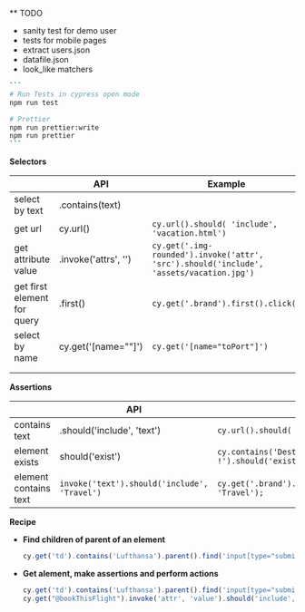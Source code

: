 ** TODO 
- sanity test for demo user
- tests for mobile pages 
- extract users.json
- datafile.json
- look_like matchers


~~~sh
```
# Run Tests in cypress open mode
npm run test

# Prettier
npm run prettier:write
npm run prettier
```
~~~
 
**Selectors**

|                             | API                            | Example                                                      |
| --------------------------- | ------------------------------ | ------------------------------------------------------------ |
| select by text              | .contains(text)                |                                                              |
| get url                     | cy.url()                       | ```cy.url().should( 'include', 'vacation.html')```           |
| get attribute value         | .invoke('attrs', '<atr-name>') | ```cy.get('.img-rounded').invoke('attr', 'src').should('include', 'assets/vacation.jpg')``` |
| get first element for query | .first()                       | `cy.get('.brand').first().click()`                           |
| select by name              | cy.get('[name="<value>"]')     | `cy.get('[name="toPort"]')`                                  |
|                             |                                |                                                              |
|                             |                                |                                                              |



**Assertions**

|                | API                        | Example                                                      |
| -------------- | -------------------------- | ------------------------------------------------------------ |
| contains text  | .should('include', 'text') | ```cy.url().should( 'include', 'vacation.html')```           |
| element exists | should('exist')            | ```cy.contains('Destination of the week: Hawaii !').should('exist')``` |
| element contains text |  `invoke('text').should('include', 'Travel')`                     |`cy.get('.brand').first().invoke('text').should('include', 'Travel'); `|

**Recipe**

- **Find children of parent of an element**

  ```js
  cy.get('td').contains('Lufthansa').parent().find('input[type="submit"]').as("bookThisFligh")
  ```

- **Get alement, make assertions and perform actions**

  ```js
  cy.get('td').contains('Lufthansa').parent().find('input[type="submit"]').as("bookThisFlight")
  cy.get("@bookThisFlight").invoke('attr', 'value').should('include', 'Choose This Flight')   cy.get("@bookThisFlight").click()
  ```



